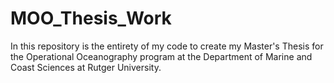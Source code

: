 # MOO_Thesis_Work
In this repository is the entirety of my code to create my Master's Thesis for the Operational Oceanography program at the Department of Marine and Coast Sciences at Rutger University.
